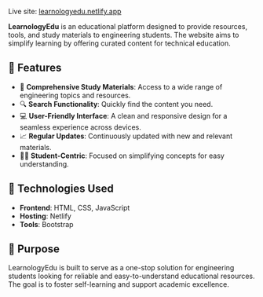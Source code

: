Live site: [learnologyedu.netlify.app](https://learnologyedu.netlify.app/)

**LearnologyEdu** is an educational platform designed to provide resources, tools, and study materials to engineering students. The website aims to simplify learning by offering curated content for technical education.

## 🌟 Features

- 📘 **Comprehensive Study Materials**: Access to a wide range of engineering topics and resources.  
- 🔍 **Search Functionality**: Quickly find the content you need.  
- 💻 **User-Friendly Interface**: A clean and responsive design for a seamless experience across devices.  
- 📈 **Regular Updates**: Continuously updated with new and relevant materials.  
- 🧑‍🎓 **Student-Centric**: Focused on simplifying concepts for easy understanding.  

## 🚀 Technologies Used

- **Frontend**: HTML, CSS, JavaScript  
- **Hosting**: Netlify  
- **Tools**: Bootstrap

## 🎯 Purpose

LearnologyEdu is built to serve as a one-stop solution for engineering students looking for reliable and easy-to-understand educational resources. The goal is to foster self-learning and support academic excellence.


